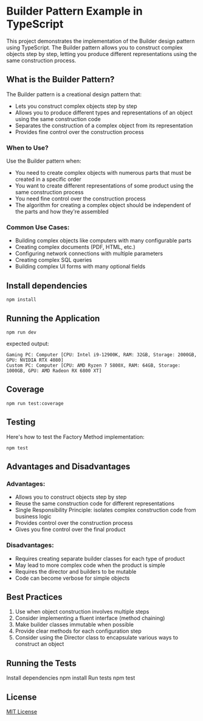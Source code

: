 # Builder Pattern Example in TypeScript

This project demonstrates the implementation of the Builder design pattern using TypeScript. The Builder pattern allows you to construct complex objects step by step, letting you produce different representations using the same construction process.

## What is the Builder Pattern?

The Builder pattern is a creational design pattern that:
- Lets you construct complex objects step by step
- Allows you to produce different types and representations of an object using the same construction code
- Separates the construction of a complex object from its representation
- Provides fine control over the construction process

### When to Use?

Use the Builder pattern when:
- You need to create complex objects with numerous parts that must be created in a specific order
- You want to create different representations of some product using the same construction process
- You need fine control over the construction process
- The algorithm for creating a complex object should be independent of the parts and how they're assembled

### Common Use Cases:
- Building complex objects like computers with many configurable parts
- Creating complex documents (PDF, HTML, etc.)
- Configuring network connections with multiple parameters
- Creating complex SQL queries
- Building complex UI forms with many optional fields

## Install dependencies
```shell
npm install
```

## Running the Application
```shell
npm run dev
```
expected output:
```shell
Gaming PC: Computer [CPU: Intel i9-12900K, RAM: 32GB, Storage: 2000GB, GPU: NVIDIA RTX 4080]
Custom PC: Computer [CPU: AMD Ryzen 7 5800X, RAM: 64GB, Storage: 1000GB, GPU: AMD Radeon RX 6800 XT]
```

## Coverage
```shell
npm run test:coverage
```

## Testing
Here's how to test the Factory Method implementation:

```shell
npm test
```

## Advantages and Disadvantages

### Advantages:
- Allows you to construct objects step by step
- Reuse the same construction code for different representations
- Single Responsibility Principle: isolates complex construction code from business logic
- Provides control over the construction process
- Gives you fine control over the final product

### Disadvantages:
- Requires creating separate builder classes for each type of product
- May lead to more complex code when the product is simple
- Requires the director and builders to be mutable
- Code can become verbose for simple objects

## Best Practices

1. Use when object construction involves multiple steps
2. Consider implementing a fluent interface (method chaining)
3. Make builder classes immutable when possible
4. Provide clear methods for each configuration step
5. Consider using the Director class to encapsulate various ways to construct an object

## Running the Tests

Install dependencies
npm install
Run tests
npm test

## License

[MIT License](LICENSE)
